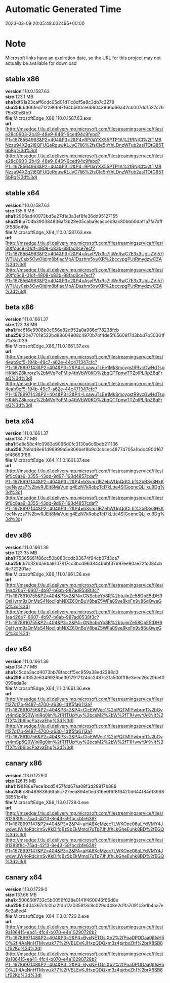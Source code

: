 # Automatic Generated Time
2023-03-09 20:05:48.032495+00:00

# Note
Microsoft links have an expiration date, so the URL for this project may not actually be available for download

## stable x86
**version**:110.0.1587.63  
**size**:123.1 MB  
**sha1**:df61a23caff6cdc05d01d11c8df5e8c3db7c3278  
**sha256**:6d66fed712286697f64bb00ce6b6043966d66a42cb007dd1527c7675b80e6fb9  
**file**:MicrosoftEdge_X86_110.0.1587.63.exe  
**url**:[http://msedge.f.tlu.dl.delivery.mp.microsoft.com/filestreamingservice/files/e28c0903-2b49-48e9-846f-9ced94c9febd?P1=1678564963&P2=404&P3=2&P4=RP0aYXX55PTP1A%2fRNjCl%2fTMBNzzu94X2g2j8QFUQeRguwKLJyC7lj6%2fsCIe5pYhLDnzWFub2aslTOtG85T6bRg%3d%3d](http://msedge.f.tlu.dl.delivery.mp.microsoft.com/filestreamingservice/files/e28c0903-2b49-48e9-846f-9ced94c9febd?P1=1678564963&P2=404&P3=2&P4=RP0aYXX55PTP1A%2fRNjCl%2fTMBNzzu94X2g2j8QFUQeRguwKLJyC7lj6%2fsCIe5pYhLDnzWFub2aslTOtG85T6bRg%3d%3d)  

## stable x64
**version**:110.0.1587.63  
**size**:135.6 MB  
**sha1**:2906ad40973bd5e27d1e3a3ef8fe36dd95127155  
**sha256**:a704b390384836af3b29e05caba9cacceb9ac80bbb0dbf1a7fa7dff0f588c49a  
**file**:MicrosoftEdge_X64_110.0.1587.63.exe  
**url**:[http://msedge.f.tlu.dl.delivery.mp.microsoft.com/filestreamingservice/files/30ffc6c9-01df-4809-b83b-88fad0ce7ecf?P1=1678564963&P2=404&P3=2&P4=AsvPVIx9c7IIWnRwC7E3x3UgUZVi57jWTUJy0six5OwOIdjm8bfjacMpA1Dszhm5xwXR%2bccvpgPUtRmydzwCZA%3d%3d](http://msedge.f.tlu.dl.delivery.mp.microsoft.com/filestreamingservice/files/30ffc6c9-01df-4809-b83b-88fad0ce7ecf?P1=1678564963&P2=404&P3=2&P4=AsvPVIx9c7IIWnRwC7E3x3UgUZVi57jWTUJy0six5OwOIdjm8bfjacMpA1Dszhm5xwXR%2bccvpgPUtRmydzwCZA%3d%3d)  

## beta x86
**version**:111.0.1661.37  
**size**:123.38 MB  
**sha1**:fec616e9908b0c056e82d952a0a986cf78238fcb  
**sha256**:20e77019522bd88604908c4970b7bf4de5f65608f7d3bbd7b50301f71a3c0f39  
**file**:MicrosoftEdge_X86_111.0.1661.37.exe  
**url**:[http://msedge.f.tlu.dl.delivery.mp.microsoft.com/filestreamingservice/files/4eab9cf5-194b-49c7-a62e-44c471347cfc?P1=1678997143&P2=404&P3=2&P4=LxawuTLEe1MkSmoygstR9vcGwHdTsgHKikNZ8lurorz%2bMVqPoFMlo4tbVbW0KO%2bqQTTpnwTTZplPLRpZ8qFreQ%3d%3d](http://msedge.f.tlu.dl.delivery.mp.microsoft.com/filestreamingservice/files/4eab9cf5-194b-49c7-a62e-44c471347cfc?P1=1678997143&P2=404&P3=2&P4=LxawuTLEe1MkSmoygstR9vcGwHdTsgHKikNZ8lurorz%2bMVqPoFMlo4tbVbW0KO%2bqQTTpnwTTZplPLRpZ8qFreQ%3d%3d)  

## beta x64
**version**:111.0.1661.37  
**size**:134.77 MB  
**sha1**:5e8e58c4fc0983e9066d0fc3130a6c6bdb211136  
**sha256**:7b9d48e61d96999a5e806bef8b9c0cbcec48774705a1bdc4900167bf46693f86  
**file**:MicrosoftEdge_X64_111.0.1661.37.exe  
**url**:[http://msedge.f.tlu.dl.delivery.mp.microsoft.com/filestreamingservice/files/9f0c8aa9-3355-43dd-9d97-193d4857cdaf?P1=1678997144&P2=404&P3=2&P4=bSvmzlBZebWUpQdCLb%2bB3y3HkKloeNvyzs7%2bwRJEit8MaVuqlg4EzN7kRobzTcI7kLtte4SlGoqncQLjlxu9Dg%3d%3d](http://msedge.f.tlu.dl.delivery.mp.microsoft.com/filestreamingservice/files/9f0c8aa9-3355-43dd-9d97-193d4857cdaf?P1=1678997144&P2=404&P3=2&P4=bSvmzlBZebWUpQdCLb%2bB3y3HkKloeNvyzs7%2bwRJEit8MaVuqlg4EzN7kRobzTcI7kLtte4SlGoqncQLjlxu9Dg%3d%3d)  

## dev x86
**version**:111.0.1661.36  
**size**:123.35 MB  
**sha1**:75365661f86cc50b080ccdc03674f94cb07d3ca7  
**sha256**:97c3264a6ba9107817cc3bcd963844b6bf37697ee90ae72fc084cb4c722201ac  
**file**:MicrosoftEdge_X86_111.0.1661.36.exe  
**url**:[http://msedge.f.tlu.dl.delivery.mp.microsoft.com/filestreamingservice/files/1ea426b7-6607-4b97-b6ab-987ad8538f3c?P1=1678910755&P2=404&P3=2&P4=GNScboYo8R%2btujinZe58OpE5tDH9OsHyrm9zQnMsS4NocIjqhNiXZ6OnBuV8baZ5WFa09ye8kxFn9v86qQweGQ%3d%3d](http://msedge.f.tlu.dl.delivery.mp.microsoft.com/filestreamingservice/files/1ea426b7-6607-4b97-b6ab-987ad8538f3c?P1=1678910755&P2=404&P3=2&P4=GNScboYo8R%2btujinZe58OpE5tDH9OsHyrm9zQnMsS4NocIjqhNiXZ6OnBuV8baZ5WFa09ye8kxFn9v86qQweGQ%3d%3d)  

## dev x64
**version**:111.0.1661.36  
**size**:134.77 MB  
**sha1**:c5cda3acd4073bb78faccff5ec959a38ed2288d3  
**sha256**:d3352e6349926be3917917124dc2487c21a500fff8e3eec26c29bef0099eda0e  
**file**:MicrosoftEdge_X64_111.0.1661.36.exe  
**url**:[http://msedge.f.tlu.dl.delivery.mp.microsoft.com/filestreamingservice/files/f127c17b-9487-4700-a630-1d1f5fa6113a?P1=1678910756&P2=404&P3=2&P4=CIcEWVec1%2bPQTMIYwbrm1%2bGyyt4mSp5Q0WjniRg0lm%2fR1TUpYuy%2bcsM2%2bW%2fT1HwwYAKNIt%2fTX%2b6IocPazvaEhg%3d%3d](http://msedge.f.tlu.dl.delivery.mp.microsoft.com/filestreamingservice/files/f127c17b-9487-4700-a630-1d1f5fa6113a?P1=1678910756&P2=404&P3=2&P4=CIcEWVec1%2bPQTMIYwbrm1%2bGyyt4mSp5Q0WjniRg0lm%2fR1TUpYuy%2bcsM2%2bW%2fT1HwwYAKNIt%2fTX%2b6IocPazvaEhg%3d%3d)  

## canary x86
**version**:113.0.1729.0  
**size**:126.15 MB  
**sha1**:198186e7ece1bcd5457fdd67aa08f3d28817b888  
**sha256**:c8b469838d6fa5c727eea894e0ed316e0f6f819420d644f84e1399838551c41d  
**file**:MicrosoftEdge_X86_113.0.1729.0.exe  
**url**:[http://msedge.f.tlu.dl.delivery.mp.microsoft.com/filestreamingservice/files/81283f8c-75ad-4213-8e43-591bccbfe638?P1=1678997147&P2=404&P3=2&P4=aHA8XcMzcc7LWKOne06uLYdVMY4JwdwtJW4oRdcirnSyKkDifgBzSbEkMmol7uTp7JhJfhLkGheEuhk8BD%2fEGQ%3d%3d](http://msedge.f.tlu.dl.delivery.mp.microsoft.com/filestreamingservice/files/81283f8c-75ad-4213-8e43-591bccbfe638?P1=1678997147&P2=404&P3=2&P4=aHA8XcMzcc7LWKOne06uLYdVMY4JwdwtJW4oRdcirnSyKkDifgBzSbEkMmol7uTp7JhJfhLkGheEuhk8BD%2fEGQ%3d%3d)  

## canary x64
**version**:113.0.1729.0  
**size**:137.66 MB  
**sha1**:c500650f732c5b0056f028e0141f460046f66d8e  
**sha256**:0404367cfc0ba2fdb17a0358f3c8c029dd48e2d1fa7091c3e1b4aa7e6e2a8ed4  
**file**:MicrosoftEdge_X64_113.0.1729.0.exe  
**url**:[http://msedge.f.tlu.dl.delivery.mp.microsoft.com/filestreamingservice/files/9a186415-ea41-4fc4-b070-e4e10290728b?P1=1678997148&P2=404&P3=2&P4=ByxNETOsiXb2%2fPoaDPODaa0jfIsH5O%2fi4AaNnHTMywzk77%2fVBLEvKJHxpQDQxm3z4pjrbxZhf%2brX8SB8LfS2Kg%3d%3d](http://msedge.f.tlu.dl.delivery.mp.microsoft.com/filestreamingservice/files/9a186415-ea41-4fc4-b070-e4e10290728b?P1=1678997148&P2=404&P3=2&P4=ByxNETOsiXb2%2fPoaDPODaa0jfIsH5O%2fi4AaNnHTMywzk77%2fVBLEvKJHxpQDQxm3z4pjrbxZhf%2brX8SB8LfS2Kg%3d%3d)  

